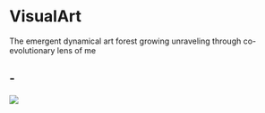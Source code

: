 # VisualArt
The emergent dynamical art forest growing unraveling through co-evolutionary lens of me

## -

<img src="./" />
